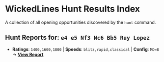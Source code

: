 # WickedLines Hunt Results Index

A collection of all opening opportunities discovered by the `hunt` command.

## Hunt Reports for: `e4 e5 Nf3 Nc6 Bb5 Ruy Lopez`

- **Ratings**: `1400,1600,1800` | **Speeds**: `blitz,rapid,classical` | **Config**: `MD=8` -> **[View Report](hunt_results/e4_e5_Nf3_Nc6_Bb5_Ruy_Lopez_ratings-1400-1600-1800_speeds-blitz-rapid-classical_MD-8_MG-1000_BF-4.md)**

